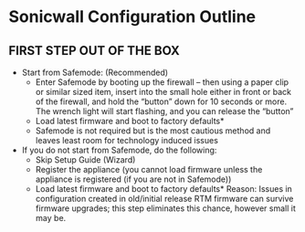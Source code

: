 # Sonicwall Configuration Outline

## FIRST STEP OUT OF THE BOX
  - Start from Safemode: (Recommended)
    - Enter Safemode by booting up the firewall – then using a paper clip or similar sized item, insert 
      into the small hole either in front or back of the firewall, and hold the “button” down for 10 
      seconds or more. The wrench light will start flashing, and you can release the “button”
    - Load latest firmware and boot to factory defaults*
    - Safemode is not required but is the most cautious method and leaves least room for 
      technology induced issues
  - If you do not start from Safemode, do the following:
    - Skip Setup Guide (Wizard)
    - Register the appliance (you cannot load firmware unless the appliance is registered (if you are 
      not in Safemode))
    - Load latest firmware and boot to factory defaults* 
Reason: Issues in configuration created in old/initial release RTM firmware can survive firmware upgrades; this step eliminates this chance, however small it may be.
